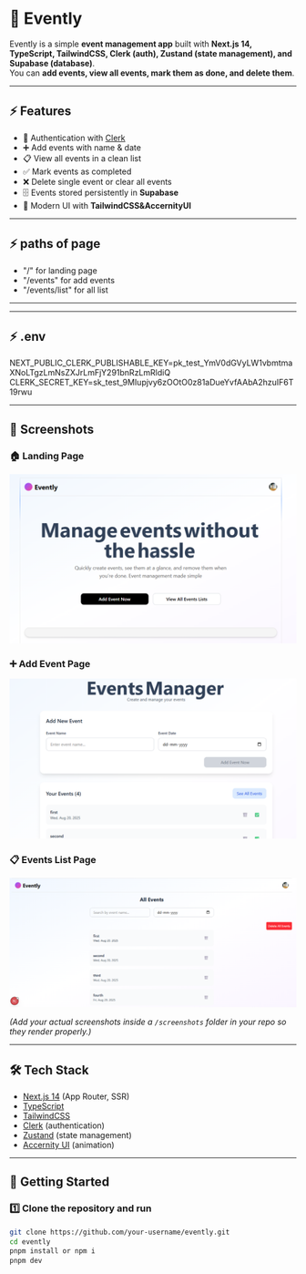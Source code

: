 # 📅 Evently

Evently is a simple **event management app** built with **Next.js 14, TypeScript, TailwindCSS, Clerk (auth), Zustand (state management), and Supabase (database)**.  
You can **add events, view all events, mark them as done, and delete them**.  

---

## ⚡ Features
- 🔑 Authentication with [Clerk](https://clerk.com)  
- ➕ Add events with name & date  
- 📋 View all events in a clean list  
- ✅ Mark events as completed  
- ❌ Delete single event or clear all events  
- 🗄️ Events stored persistently in **Supabase**  
- 🎨 Modern UI with **TailwindCSS&AccernityUI**  

---
## ⚡ paths of page
- "/" for landing page
- "/events" for add events
- "/events/list" for all list

---

---
## ⚡ .env 
NEXT_PUBLIC_CLERK_PUBLISHABLE_KEY=pk_test_YmV0dGVyLW1vbmtmaXNoLTgzLmNsZXJrLmFjY291bnRzLmRldiQ
CLERK_SECRET_KEY=sk_test_9MIupjvy6zOOtO0z81aDueYvfAAbA2hzuIF6T19rwu

---
## 📸 Screenshots

### 🏠 Landing Page
![Landing Page](./public/landing.png)

### ➕ Add Event Page
![Add Event Page](./public/add.png)

### 📋 Events List Page
![Events List Page](./public/allEvent.png)

*(Add your actual screenshots inside a `/screenshots` folder in your repo so they render properly.)*

---

## 🛠️ Tech Stack
- [Next.js 14](https://nextjs.org/) (App Router, SSR)  
- [TypeScript](https://www.typescriptlang.org/)  
- [TailwindCSS](https://tailwindcss.com/)  
- [Clerk](https://clerk.com/) (authentication)  
- [Zustand](https://zustand-demo.pmnd.rs/) (state management)  
- [Accernity UI]() (animation)  

---

## 🚀 Getting Started

### 1️⃣ Clone the repository and run
```bash
git clone https://github.com/your-username/evently.git
cd evently
pnpm install or npm i
pnpm dev
